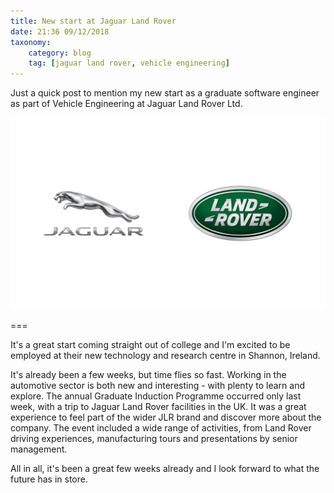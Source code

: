 ```yaml
---
title: New start at Jaguar Land Rover
date: 21:36 09/12/2018
taxonomy:
    category: blog
    tag: [jaguar land rover, vehicle engineering]
---
```


Just a quick post to mention my new start as a graduate software engineer as part of Vehicle Engineering at Jaguar Land Rover Ltd. 

![jaguar_land_rover_logo](jaguar_land_rover_logo.jpg)

===

It's a great start coming straight out of college and I'm excited to be employed at their new technology and research centre in Shannon, Ireland.

It's already been a few weeks, but time flies so fast. Working in the automotive sector is both new and interesting - with plenty to learn and explore. The annual Graduate Induction Programme occurred only last week, with a trip to Jaguar Land Rover facilities in the UK. It was a great experience to feel part of the wider JLR brand and discover more about the company. The event included a wide range of activities, from Land Rover driving experiences, manufacturing tours and presentations
by senior management.

All in all, it's been a great few weeks already and I look forward to what the future has in store.
